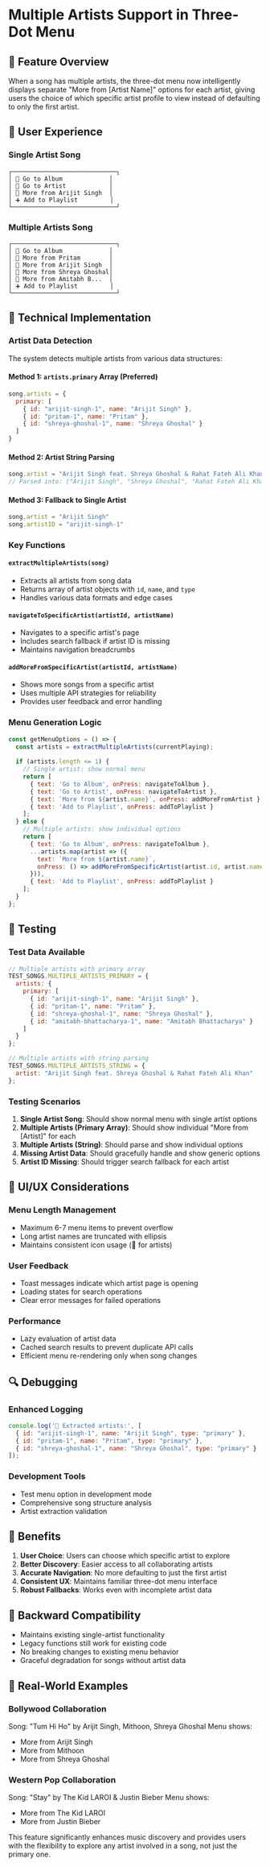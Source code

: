 # Multiple Artists Support in Three-Dot Menu

## 🎤 Feature Overview

When a song has multiple artists, the three-dot menu now intelligently displays separate "More from [Artist Name]" options for each artist, giving users the choice of which specific artist profile to view instead of defaulting to only the first artist.

## 🎯 User Experience

### Single Artist Song
```
┌─────────────────────────────┐
│ 🎵 Go to Album             │
│ 👤 Go to Artist            │
│ 🎵 More from Arijit Singh  │
│ ➕ Add to Playlist         │
└─────────────────────────────┘
```

### Multiple Artists Song
```
┌─────────────────────────────┐
│ 🎵 Go to Album             │
│ 👤 More from Pritam        │
│ 👤 More from Arijit Singh  │
│ 👤 More from Shreya Ghoshal│
│ 👤 More from Amitabh B...  │
│ ➕ Add to Playlist         │
└─────────────────────────────┘
```

## 🔧 Technical Implementation

### Artist Data Detection

The system detects multiple artists from various data structures:

#### Method 1: `artists.primary` Array (Preferred)
```javascript
song.artists = {
  primary: [
    { id: "arijit-singh-1", name: "Arijit Singh" },
    { id: "pritam-1", name: "Pritam" },
    { id: "shreya-ghoshal-1", name: "Shreya Ghoshal" }
  ]
}
```

#### Method 2: Artist String Parsing
```javascript
song.artist = "Arijit Singh feat. Shreya Ghoshal & Rahat Fateh Ali Khan"
// Parsed into: ["Arijit Singh", "Shreya Ghoshal", "Rahat Fateh Ali Khan"]
```

#### Method 3: Fallback to Single Artist
```javascript
song.artist = "Arijit Singh"
song.artistID = "arijit-singh-1"
```

### Key Functions

#### `extractMultipleArtists(song)`
- Extracts all artists from song data
- Returns array of artist objects with `id`, `name`, and `type`
- Handles various data formats and edge cases

#### `navigateToSpecificArtist(artistId, artistName)`
- Navigates to a specific artist's page
- Includes search fallback if artist ID is missing
- Maintains navigation breadcrumbs

#### `addMoreFromSpecificArtist(artistId, artistName)`
- Shows more songs from a specific artist
- Uses multiple API strategies for reliability
- Provides user feedback and error handling

### Menu Generation Logic

```javascript
const getMenuOptions = () => {
  const artists = extractMultipleArtists(currentPlaying);
  
  if (artists.length <= 1) {
    // Single artist: show normal menu
    return [
      { text: 'Go to Album', onPress: navigateToAlbum },
      { text: 'Go to Artist', onPress: navigateToArtist },
      { text: `More from ${artist.name}`, onPress: addMoreFromArtist },
      { text: 'Add to Playlist', onPress: addToPlaylist }
    ];
  } else {
    // Multiple artists: show individual options
    return [
      { text: 'Go to Album', onPress: navigateToAlbum },
      ...artists.map(artist => ({
        text: `More from ${artist.name}`,
        onPress: () => addMoreFromSpecificArtist(artist.id, artist.name)
      })),
      { text: 'Add to Playlist', onPress: addToPlaylist }
    ];
  }
};
```

## 🧪 Testing

### Test Data Available

```javascript
// Multiple artists with primary array
TEST_SONGS.MULTIPLE_ARTISTS_PRIMARY = {
  artists: {
    primary: [
      { id: "arijit-singh-1", name: "Arijit Singh" },
      { id: "pritam-1", name: "Pritam" },
      { id: "shreya-ghoshal-1", name: "Shreya Ghoshal" },
      { id: "amitabh-bhattacharya-1", name: "Amitabh Bhattacharya" }
    ]
  }
};

// Multiple artists with string parsing
TEST_SONGS.MULTIPLE_ARTISTS_STRING = {
  artist: "Arijit Singh feat. Shreya Ghoshal & Rahat Fateh Ali Khan"
};
```

### Testing Scenarios

1. **Single Artist Song**: Should show normal menu with single artist options
2. **Multiple Artists (Primary Array)**: Should show individual "More from [Artist]" for each
3. **Multiple Artists (String)**: Should parse and show individual options
4. **Missing Artist Data**: Should gracefully handle and show generic options
5. **Artist ID Missing**: Should trigger search fallback for each artist

## 🎨 UI/UX Considerations

### Menu Length Management
- Maximum 6-7 menu items to prevent overflow
- Long artist names are truncated with ellipsis
- Maintains consistent icon usage (👤 for artists)

### User Feedback
- Toast messages indicate which artist page is opening
- Loading states for search operations
- Clear error messages for failed operations

### Performance
- Lazy evaluation of artist data
- Cached search results to prevent duplicate API calls
- Efficient menu re-rendering only when song changes

## 🔍 Debugging

### Enhanced Logging
```javascript
console.log('🎤 Extracted artists:', [
  { id: "arijit-singh-1", name: "Arijit Singh", type: "primary" },
  { id: "pritam-1", name: "Pritam", type: "primary" },
  { id: "shreya-ghoshal-1", name: "Shreya Ghoshal", type: "primary" }
]);
```

### Development Tools
- Test menu option in development mode
- Comprehensive song structure analysis
- Artist extraction validation

## 🚀 Benefits

1. **User Choice**: Users can choose which specific artist to explore
2. **Better Discovery**: Easier access to all collaborating artists
3. **Accurate Navigation**: No more defaulting to just the first artist
4. **Consistent UX**: Maintains familiar three-dot menu interface
5. **Robust Fallbacks**: Works even with incomplete artist data

## 🔄 Backward Compatibility

- Maintains existing single-artist functionality
- Legacy functions still work for existing code
- No breaking changes to existing menu behavior
- Graceful degradation for songs without artist data

## 📱 Real-World Examples

### Bollywood Collaboration
Song: "Tum Hi Ho" by Arijit Singh, Mithoon, Shreya Ghoshal
Menu shows:
- More from Arijit Singh
- More from Mithoon  
- More from Shreya Ghoshal

### Western Pop Collaboration
Song: "Stay" by The Kid LAROI & Justin Bieber
Menu shows:
- More from The Kid LAROI
- More from Justin Bieber

This feature significantly enhances music discovery and provides users with the flexibility to explore any artist involved in a song, not just the primary one.
